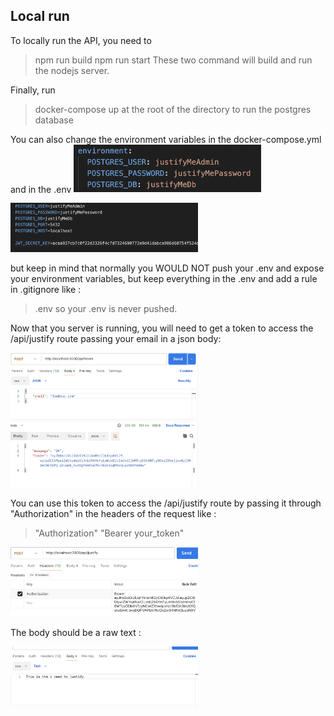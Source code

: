 ## Local run
To locally run the API, you need to
> npm run build
> npm run start
These two command will build and run the nodejs server.

Finally, run
> docker-compose up
at the root of the directory to run the postgres database

You can also change the environment variables in the docker-compose.yml and in the .env
<img src="images/docker-compose-env.png" alt="docker-compose environment variables" width="300"/>

<img src="images/env_screenshot.png" alt=".env file" width="300"/>

but keep in mind that normally you WOULD NOT push your .env and expose your environment variables, but keep everything in the .env and add a rule in .gitignore like :
> .env
so your .env is never pushed.

Now that you server is running, you will need to get a token to access the /api/justify route passing your email in a json body:

<img src="images/token_route.png" alt="token route" width="300"/>

You can use this token to access the /api/justify route by passing it through "Authorization" in the headers of the request like :
> "Authorization" "Bearer your_token"

<img src="images/authorization_headers.png" alt="authorization headers" width="300"/>

The body should be a raw text :

<img src="images/plain_text.png" alt="plain text" width="300"/>